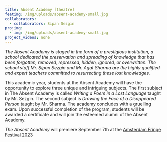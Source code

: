 ```yaml
---
title: Absent Academy [theatre]
featimg: /img/uploads/absent-academy-small.jpg
collaborators:
  - collaborators: Sipan Sezgin
projimg:
  - img: /img/uploads/absent-academy-small.jpg
project_videos: none
---
```

*The Absent Academy is staged in the form of a prestigious institution, a school dedicated the preservation and spreading of knowledge that has been forgotten, removed, repressed, hidden, ignored, or overwritten. The school staff Mr. Sipan Sezgin and Mr. Agat Sharma are the highly qualified and expert teachers committed to resurrecting these lost knowledges.* 

This academic year, students at the Absent Academy will have the opportunity to explore three unique and intriguing subjects. The first subject in The Absent Academy is called *Writing a Poem in a Lost Language* taught by Mr. Sezgin. The second subject is *Drawing the Face of a Disappeared Person* taught by Mr. Sharma. The academy concludes with a gruelling exam. Upon successful completion of the program, students will be awarded a certificate and will join the esteemed alumni of the Absent Academy.

*The Absent Academy* will premiere September 7th at the [Amsterdam Fringe Festival 2023](https://amsterdamfringefestival.nl/)